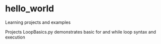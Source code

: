# hello_world
Learning projects and examples

Projects
  LoopBasics.py demonstrates basic for and while loop syntax and execution
